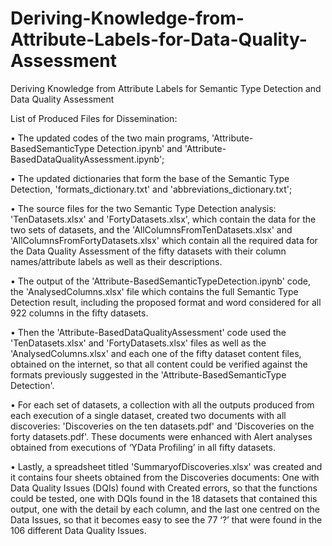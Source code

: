 # Deriving-Knowledge-from-Attribute-Labels-for-Data-Quality-Assessment
Deriving Knowledge from Attribute Labels for Semantic Type Detection and Data Quality Assessment

List of Produced Files for Dissemination:

•	The updated codes of the two main programs, 'Attribute-BasedSemanticType Detection.ipynb' and 'Attribute-BasedDataQualityAssessment.ipynb'; 

•	The updated dictionaries that form the base of the Semantic Type Detection, 'formats_dictionary.txt' and 'abbreviations_dictionary.txt'; 

•	The source files for the two Semantic Type Detection analysis: 'TenDatasets.xlsx' and 'FortyDatasets.xlsx', which contain the data for the two sets of datasets, and the 'AllColumnsFromTenDatasets.xlsx' and 'AllColumnsFromFortyDatasets.xlsx' which contain all the required data for the Data Quality Assessment of the fifty datasets with their column names/attribute labels as well as their descriptions.

•	The output of the 'Attribute-BasedSemanticTypeDetection.ipynb' code, the 'AnalysedColumns.xlsx' file which contains the full Semantic Type Detection result, including the proposed format and word considered for all 922 columns in the fifty datasets.

•	Then the 'Attribute-BasedDataQualityAssessment' code used the 'TenDatasets.xlsx' and 'FortyDatasets.xlsx' files as well as the 'AnalysedColumns.xlsx'  and each one of the fifty dataset content files, obtained on the internet, so that all content could be verified against the formats previously suggested in the 'Attribute-BasedSemanticType Detection'. 

•	For each set of datasets, a collection with all the outputs produced from each execution of a single dataset, created two documents with all discoveries: 'Discoveries on the ten datasets.pdf'  and 'Discoveries on the forty datasets.pdf'. These documents were enhanced with Alert analyses obtained from executions of ‘YData Profiling’ in all fifty datasets.

•	Lastly, a spreadsheet titled 'SummaryofDiscoveries.xlsx' was created and it contains four sheets obtained from the Discoveries documents: One with Data Quality Issues (DQIs) found with Created errors, so that the functions could be tested, one with DQIs found in the 18 datasets that contained this output, one with the detail by each column, and the last one centred on the Data Issues, so that it becomes easy to see the 77 ‘?’ that were found in the 106 different Data Quality Issues.
